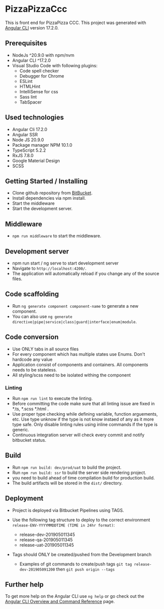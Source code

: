 # PizzaPizzaCcc
This is front end for PizzaPizza CCC.
This project was generated with [Angular CLI](https://github.com/angular/angular-cli) version 17.2.0.

## Prerequisites
-	NodeJs ^20.9.0 with npm/nvm
-	Angular CLI ^17.2.0
-	Visual Studio Code with following plugins:
	-	Code spell checker
	-	Debugger for Chrome
	-	ESLint
	-	HTMLHint
	-	IntelliSense for css
	-	Sass lint
	-	TabSpacer

## Used technologies
-	Angular Cli 17.2.0
-	Angular SSR 
-	Node JS 20.9.0
-	Package manager NPM 10.1.0
-	TypeScript 5.2.2
-	RxJS 7.8.0
-	Google Material Design
-	SCSS

## Getting Started / Installing
-	Clone github repository from [BitBucket](https://bitbucket.org/pizzapizzateam/ppl-ccc-fe-phx2/src/ccc-uat/).
-	Install dependencies via npm install.
-	Start the middleware
-	Start the development server.

## Middleware
-	`npm run middleware` to start the middleware.

## Development server
-	npm run start / ng serve to start development server
-	Navigate to `http://localhost:4200/`.
-	The application will automatically reload if you change any of the source files.

## Code scaffolding
-	Run `ng generate component component-name` to generate a new component.
-	You can also use `ng generate directive|pipe|service|class|guard|interface|enum|module`.

## Code conversion
-	Use ONLY tabs in all source files
-	For every component which has multiple states use Enums. Don't hardcode any value
-	Application consist of components and containers. All components needs to be stateless.
-	All styling/scss need to be isolated withing the component

### Linting
-	Run `npm run lint` to execute the linting.
-	Before committing the code make sure that all linting issue are fixed in *.ts, *.scss *.html .
-	Use proper type checking while defining variable, function arguements, etc. Use type unknow if the type is 
	not know instaed of any as it more type safe. Only disable linting rules using inline commands if the type is
	generic.
-	Continuous integration server will check every commit and notify bitbucket status.

## Build
-	Run `npm run build: dev/prod/uat` to build the project.
-	Run `npm run build: ssr` to build the server side rendering project.
-	you need to build ahead of time compilation build for production build.
-	The build artifacts will be stored in the `dist/` directory.

## Deployment
-	Project is deployed via Bitbucket Pipelines using TAGS.
-	Use the following tag structure to deploy to the correct environment `release-ENV-YYYYMMDDTIME (TIME in 24hr format)`:
	-	release-dev-201905011345
	-	release-qa-201905011345
	-	release-uat-201905011345

-	Tags should ONLY be created/pushed from the Development branch
	-	Examples of git commands to create/push tags `git tag release-dev-201905091200` then `git push origin --tags`

## Further help
To get more help on the Angular CLI use `ng help` or go check out the [Angular CLI Overview and Command Reference](https://angular.io/cli) page.

